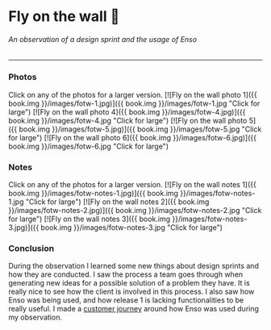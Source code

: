 # Fly on the wall 👀
###### An observation of a design sprint and the usage of Enso
---

### Photos
Click on any of the photos for a larger version.
[![Fly on the wall photo 1]({{ book.img }}/images/fotw-1.jpg)]({{ book.img }}/images/fotw-1.jpg "Click for large")
[![Fly on the wall photo 4]({{ book.img }}/images/fotw-4.jpg)]({{ book.img }}/images/fotw-4.jpg "Click for large")
[![Fly on the wall photo 5]({{ book.img }}/images/fotw-5.jpg)]({{ book.img }}/images/fotw-5.jpg "Click for large")
[![Fly on the wall photo 6]({{ book.img }}/images/fotw-6.jpg)]({{ book.img }}/images/fotw-6.jpg "Click for large")

### Notes
Click on any of the photos for a larger version.
[![Fly on the wall notes 1]({{ book.img }}/images/fotw-notes-1.jpg)]({{ book.img }}/images/fotw-notes-1.jpg "Click for large")
[![Fly on the wall notes 2]({{ book.img }}/images/fotw-notes-2.jpg)]({{ book.img }}/images/fotw-notes-2.jpg "Click for large")
[![Fly on the wall notes 3]({{ book.img }}/images/fotw-notes-3.jpg)]({{ book.img }}/images/fotw-notes-3.jpg "Click for large")

### Conclusion
During the observation I learned some new things about design sprints and how they are conducted. I saw the process a team goes through when generating new ideas for a possible solution of a problem they have. It is really nice to see how the client is involved in this process. I also saw how Enso was being used, and how release 1 is lacking functionalities to be really useful. I made a [customer journey](./../customer-journey/README.md) around how Enso was used during my observation.